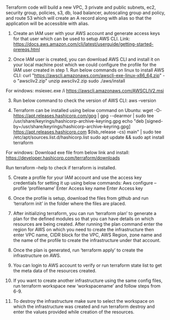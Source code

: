 Terraform code will build a new VPC, 3 private and public subnets, ec2, security group, policies, s3, db, load balancer, autoscaling group and policy, and route 53 which will create an A record along with alias so that the application will be accessible with alias.

1)	Create an IAM user with your AWS account and generate access keys for that user which can be used to setup AWS CLI.
Link: https://docs.aws.amazon.com/cli/latest/userguide/getting-started-prereqs.html

2)	Once IAM user is created, you can download AWS CLI and install it on your local machine post which we could configure the profile for the IAM user created in step 1.
Run below commands on linux to install AWS CLI:
curl "https://awscli.amazonaws.com/awscli-exe-linux-x86_64.zip" -o "awscliv2.zip"
unzip awscliv2.zip
sudo ./aws/install

For windows:
msiexec.exe /i https://awscli.amazonaws.com/AWSCLIV2.msi

3)	Run below command to check the version of AWS CLI:
aws –version

4)	 Terraform can be installed using below command on Ubuntu:
wget -O- https://apt.releases.hashicorp.com/gpg | gpg --dearmor | sudo tee /usr/share/keyrings/hashicorp-archive-keyring.gpg
echo "deb [signed-by=/usr/share/keyrings/hashicorp-archive-keyring.gpg] https://apt.releases.hashicorp.com $(lsb_release -cs) main" | sudo tee /etc/apt/sources.list.d/hashicorp.list
sudo apt update && sudo apt install terraform

For windows: 
Download exe file from below link and install:
https://developer.hashicorp.com/terraform/downloads

Run terraform –help to check if terraform is installed. 

5)	Create a profile for your IAM account and use the access key credentials for setting it up using below commands:
Aws configure –profile ‘profilename’
Enter Access key name
Enter Access key 

6)	Once the profile is setup, download the files from github and run ‘terraform init’ in the folder where the files are placed.
7)	After initializing terraform, you can run ‘terraform plan’  to generate a plan for the defined modules so that you can have details on which resources are being created. After running the plan command enter the region for AWS on which you need to create the infrastructure then enter VPC name, CIDR block for the VPC, AWS Region, zone name and the name of the profile to create the infrastructure under that account.
8)	Once the plan is generated, run ‘terraform apply’ to create the infrastructure on AWS.
9)	You can login to AWS account to verify or run terraform state list to get the meta data of the resources created.
10)	If you want to create another infrastructure using the same config files, run terraform workspace new ‘workspacename’ and follow steps from 6-9. 
11)	To destroy the infrastructure make sure to select the workspace on which the infrastructure was created and run terraform destroy and enter the values provided while creation of the resources.




